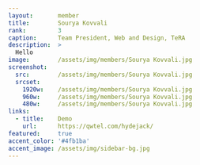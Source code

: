```yaml
---
layout:       member
title:        Sourya Kovvali
rank:         3
caption:      Team President, Web and Design, TeRA
description:  >
  Hello
image:        /assets/img/members/Sourya Kovvali.jpg
screenshot:
  src:        /assets/img/members/Sourya Kovvali.jpg
  srcset:
    1920w:    /assets/img/members/Sourya Kovvali.jpg
    960w:     /assets/img/members/Sourya Kovvali.jpg
    480w:     /assets/img/members/Sourya Kovvali.jpg
links:
  - title:    Demo
    url:      https://qwtel.com/hydejack/
featured:     true
accent_color: '#4fb1ba'
accent_image: /assets/img/sidebar-bg.jpg
---
```

